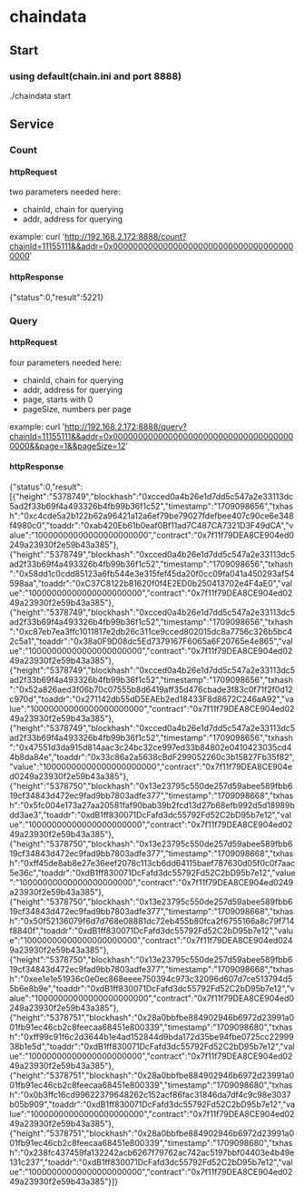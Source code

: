 # chaindata
## Start
### using default(chain.ini and port 8888)
./chaindata start

## Service
### Count
#### httpRequest
two parameters needed here:
- chainId, chain for querying
- addr, address for querying

example: curl 'http://192.168.2.172:8888/count?chainId=11155111&&addr=0x0000000000000000000000000000000000000000'
#### httpResponse
{"status":0,"result":5221}

### Query
#### httpRequest
four parameters needed here:
- chainId, chain for querying
- addr, address for querying
- page, starts with 0
- pageSize, numbers per page

example: curl 'http://192.168.2.172:8888/query?chainId=11155111&&addr=0x0000000000000000000000000000000000000000&&page=1&&pageSize=12'

#### httpResponse
{"status":0,"result":[{"height":"5378749","blockhash":"0xcced0a4b26e1d7dd5c547a2e33113dc5ad2f33b69f4a493326b4fb99b36f1c52","timestamp":"1709098656","txhash":"0xc4cde5a2b122b62a96421a12a6ef79be79027fdefbee407c90ce6e348f4980c0","toaddr":"0xab420Eb61b0eaf0Bf11ad7C487CA7321D3F49dCA","value":"10000000000000000000000","contract":"0x7f11f79DEA8CE904ed0249a23930f2e59b43a385"},{"height":"5378749","blockhash":"0xcced0a4b26e1d7dd5c547a2e33113dc5ad2f33b69f4a493326b4fb99b36f1c52","timestamp":"1709098656","txhash":"0x58dd1c0cdd85123a6fb544e3e315fef45da20f0cc09fa041a450293af54598aa","toaddr":"0xC37C8122b81620f0f4E2ED0b250413702e4F4aE0","value":"10000000000000000000000","contract":"0x7f11f79DEA8CE904ed0249a23930f2e59b43a385"},{"height":"5378749","blockhash":"0xcced0a4b26e1d7dd5c547a2e33113dc5ad2f33b69f4a493326b4fb99b36f1c52","timestamp":"1709098656","txhash":"0xc87eb7ea3ffc1011817e2db26c311ce9cced802015dc8a7756c326b5bc42c5a1","toaddr":"0x38a0F9D08dc5Ed7379167F6065a6F20765e4e865","value":"10000000000000000000000","contract":"0x7f11f79DEA8CE904ed0249a23930f2e59b43a385"},{"height":"5378749","blockhash":"0xcced0a4b26e1d7dd5c547a2e33113dc5ad2f33b69f4a493326b4fb99b36f1c52","timestamp":"1709098656","txhash":"0x52a826aed3f06b70c07555b8d6419aff35d476cbade3f83c0f71f2f0d12c970d","toaddr":"0x271142db55dD5EAEb2ed18433F8d8672C246aA92","value":"10000000000000000000000","contract":"0x7f11f79DEA8CE904ed0249a23930f2e59b43a385"},{"height":"5378749","blockhash":"0xcced0a4b26e1d7dd5c547a2e33113dc5ad2f33b69f4a493326b4fb99b36f1c52","timestamp":"1709098656","txhash":"0x47551d3da915d814aac3c24bc32ce997ed33b84802e0410423035cd44b8da84e","toaddr":"0x33c86a2a5638cBdF299052260c3b15827Fb35f82","value":"10000000000000000000000","contract":"0x7f11f79DEA8CE904ed0249a23930f2e59b43a385"},{"height":"5378750","blockhash":"0x13e23795c550de257d59abee589fbb619cf34843d472ec9fad9bb7803adfe377","timestamp":"1709098668","txhash":"0x5fc004e173a27aa20581faf90bab39b2fcd13d27b68efb992d5d18989bdd3ae3","toaddr":"0xdB1ff830071DcFafd3dc55792Fd52C2bD95b7e12","value":"10000000000000000000000","contract":"0x7f11f79DEA8CE904ed0249a23930f2e59b43a385"},{"height":"5378750","blockhash":"0x13e23795c550de257d59abee589fbb619cf34843d472ec9fad9bb7803adfe377","timestamp":"1709098668","txhash":"0xff45de8ab8e27e36eef2078c113cb6dd64115baef787630d05f0c0f7aac5e36c","toaddr":"0xdB1ff830071DcFafd3dc55792Fd52C2bD95b7e12","value":"10000000000000000000000","contract":"0x7f11f79DEA8CE904ed0249a23930f2e59b43a385"},{"height":"5378750","blockhash":"0x13e23795c550de257d59abee589fbb619cf34843d472ec9fad9bb7803adfe377","timestamp":"1709098668","txhash":"0x50f52136079f6d7d768e08881dc72eb455b80fca2f6755166a8c79f714f8840f","toaddr":"0xdB1ff830071DcFafd3dc55792Fd52C2bD95b7e12","value":"10000000000000000000000","contract":"0x7f11f79DEA8CE904ed0249a23930f2e59b43a385"},{"height":"5378750","blockhash":"0x13e23795c550de257d59abee589fbb619cf34843d472ec9fad9bb7803adfe377","timestamp":"1709098668","txhash":"0xee1e1e51936c0e0ec868eeee750394c973c32096d607d7ce513794d55b6e8b9e","toaddr":"0xdB1ff830071DcFafd3dc55792Fd52C2bD95b7e12","value":"10000000000000000000000","contract":"0x7f11f79DEA8CE904ed0249a23930f2e59b43a385"},{"height":"5378751","blockhash":"0x28a0bbfbe884902946b6972d23991a001fb91ec46cb2c8feecaa68451e800339","timestamp":"1709098680","txhash":"0xff99c91f6c2d3644b1e4ad152844d9bda172d35be94fbe0725cc2299938b1e5d","toaddr":"0xdB1ff830071DcFafd3dc55792Fd52C2bD95b7e12","value":"10000000000000000000000","contract":"0x7f11f79DEA8CE904ed0249a23930f2e59b43a385"},{"height":"5378751","blockhash":"0x28a0bbfbe884902946b6972d23991a001fb91ec46cb2c8feecaa68451e800339","timestamp":"1709098680","txhash":"0x0b3ffc16cd99622379648262c152acf86fac31846da7df4c9c98e3037b05b909","toaddr":"0xdB1ff830071DcFafd3dc55792Fd52C2bD95b7e12","value":"10000000000000000000000","contract":"0x7f11f79DEA8CE904ed0249a23930f2e59b43a385"},{"height":"5378751","blockhash":"0x28a0bbfbe884902946b6972d23991a001fb91ec46cb2c8feecaa68451e800339","timestamp":"1709098680","txhash":"0x238fc437459fa132242acb6267f79762ac742ac5197bbf04403e4b49e131c237","toaddr":"0xdB1ff830071DcFafd3dc55792Fd52C2bD95b7e12","value":"10000000000000000000000","contract":"0x7f11f79DEA8CE904ed0249a23930f2e59b43a385"}]}